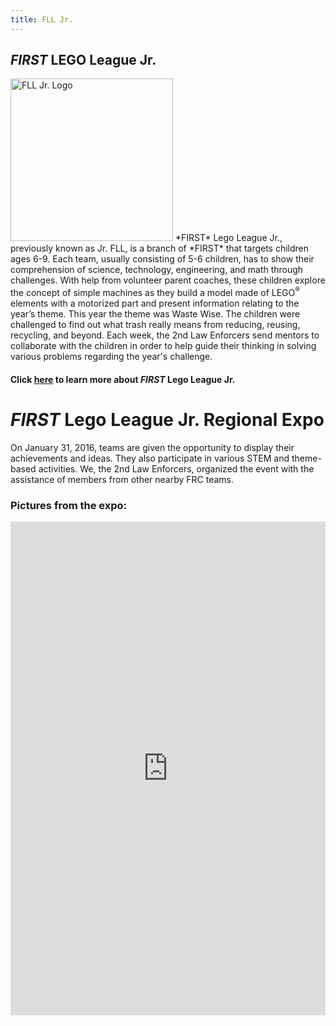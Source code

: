 ```yaml
---
title: FLL Jr.
---
```

## *FIRST* LEGO League Jr.
<img class="float-left" alt="FLL Jr. Logo" style="width:260px;" src="{{ site.url }}/assets/img/FIRST-logos/FLL-jr-logo.png"/>
*FIRST* Lego League Jr., previously known as Jr. FLL, is a branch of *FIRST* that targets children ages 6-9. Each team, usually consisting of 5-6 children, has to show their comprehension of science, technology, engineering, and math through challenges. With help from volunteer parent coaches, these children explore the concept of simple machines as they build a model made of LEGO<sup>&reg;</sup> elements with a motorized part and present information relating to the year’s theme. This year the theme was Waste Wise. The children were challenged to find out what trash really means from reducing, reusing, recycling, and beyond. Each week, the 2nd Law Enforcers send mentors to collaborate with the children in order to help guide their thinking in solving various problems regarding the year's challenge.

#### Click [here](http://www.firstinspires.org/robotics/flljr) to learn more about *FIRST* Lego League Jr.

# *FIRST* Lego League Jr. Regional Expo
On January 31, 2016, teams are given the opportunity to display their achievements and ideas. They also participate in various STEM and theme-based activities. We, the 2nd Law Enforcers, organized the event with the assistance of members from other nearby FRC teams.

### <a name="expopics" />Pictures from the expo:
<iframe id="picshoembed" src="http://picsho.com/embed/?LOocvaOY" style="margin: 0; padding: 0; border: none; width: 100%; height: 790px; overflow: hidden;" scrolling="no"></iframe>
